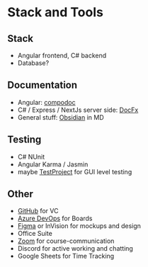 # Stack and Tools

## Stack

- Angular frontend, C# backend
- Database?

## Documentation

- Angular: [compodoc](https://compodoc.app/)
- C# / Express / NextJs server side: [DocFx](https://dotnet.github.io/docfx/)
- General stuff: [Obsidian](https://obsidian.md/) in MD

## Testing

- C# NUnit
- Angular Karma / Jasmin
- maybe [TestProject](https://testproject.io/) for GUI level testing

## Other

- [GitHub](https://github.com/MichaelDusk2361/INNO_Soziale-Impulsanalyse) for VC
- [Azure DevOps](https://dev.azure.com/fhtw-cs/A-SIA%202.0) for Boards 
- [Figma](https://www.figma.com/) or InVision for mockups and design
- Office Suite
- [Zoom](https://technikum-wien-at.zoom.us/j/97760983256) for course-communication
- Discord for active working and chatting 
- Google Sheets for Time Tracking
